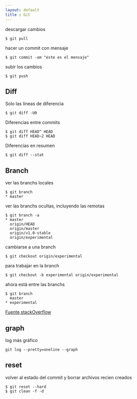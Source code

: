 ```yaml
--- 
layout: default
title : Git
---
```

descargar cambios  

	$ git pull 

hacer un commit con mensaje  

	$ git commit -am "este es el mensaje"

subir los cambios  

	$ git push

## Diff
	
Solo las lineas de diferencia  

	$ git diff -U0 

Diferencias entre commits  

	$ git diff HEAD^ HEAD
	$ git diff HEAD~2 HEAD 

Diferencias en resumen  

	$ git diff --stat

## Branch

ver las branchs locales  

    $ git branch   
    * master

ver las branchs ocultas, incluyendo las remotas  

    $ git branch -a
    * master
      origin/HEAD
      origin/master
      origin/v1.0-stable
      origin/experimental

cambiarse a una branch 

    $ git checkout origin/experimental

para trabajar en la branch 

    $ git checkout -b experimental origin/experimental

ahora está entre las branchs 

    $ git branch
      master
    * experimental


[Fuente stackOverflow](http://stackoverflow.com/questions/67699/how-do-i-clone-all-remote-branches-with-git)

## graph 

log más gráfico 

	git log --pretty=oneline --graph

## reset
volver al estado del commit y borrar archivos recien creados
	
	$ git reset --hard
	$ git clean -f -d
